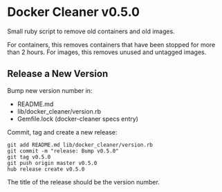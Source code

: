 # Docker Cleaner v0.5.0

Small ruby script to remove old containers and old images.

For containers, this removes containers that have been stopped for more than 2 hours.
For images, this removes unused and untagged images.

## Release a New Version

Bump new version number in:
- README.md
- lib/docker_cleaner/version.rb
- Gemfile.lock (docker-cleaner specs entry)

Commit, tag and create a new release:
```shell
git add README.md lib/docker_cleaner/version.rb
git commit -m "release: Bump v0.5.0"
git tag v0.5.0
git push origin master v0.5.0
hub release create v0.5.0
```

The title of the release should be the version number.
